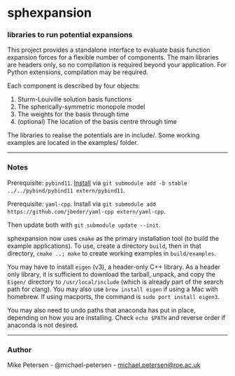 # sphexpansion
### libraries to run potential expansions

This project provides a standalone interface to evaluate basis function expansion forces for a flexible number of components.
The main libraries are headers only, so no compilation is required beyond your application.
For Python extensions, compilation may be required.

Each component is described by four objects:
1. Sturm-Louiville solution basis functions
2. The spherically-symmetric monopole model
3. The weights for the basis through time
4. (optional) The location of the basis centre through time

The libraries to realise the potentials are in include/. Some working examples are located in the examples/ folder.

------------------

### Notes

Prerequisite: `pybind11`. [Install](https://pybind11.readthedocs.io/en/stable/installing.html) via
`git submodule add -b stable ../../pybind/pybind11 extern/pybind11`.

Prerequisite: `yaml-cpp`. Install via `git submodule add https://github.com/jbeder/yaml-cpp extern/yaml-cpp`.

Then update both with `git submodule update --init`.

sphexpansion now uses `cmake` as the primary installation tool (to build the example applications). To use, create a directory `build`, then in that directory, `cmake ..; make` to create working examples in `build/examples`.

You may have to install `eigen` (v3), a header-only C++ library. As a header only library, it is sufficient to download the tarball, unpack, and copy the `Eigen/` directory to `/usr/local/include` (which is already part of the search path for clang). You may also use `brew install eigen` if using a Mac with homebrew. If using macports, the command is `sudo port install eigen3`.

You may also need to undo paths that anaconda has put in place, depending on how you are installing. Check `echo $PATH` and reverse order if anaconda is not desired.

-----------------------------

### Author

Mike Petersen -  @michael-petersen - michael.petersen@roe.ac.uk
